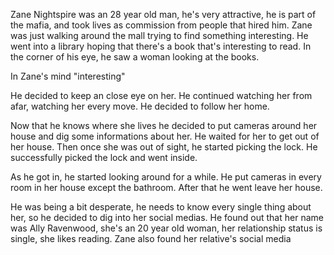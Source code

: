 Zane Nightspire was an 28 year old man, he's very attractive, he is part of the mafia, and took lives as commission from people that hired him. Zane was just walking around the mall trying to find something interesting. He went into a library hoping that there's a book that's interesting to read. In the corner of his eye, he saw a woman looking at the books.

In Zane's mind "interesting"

He decided to keep an close eye on her. He continued watching her from afar, watching her every move. He decided to follow her home.

Now that he knows where she lives he decided to put cameras around her house and dig some informations about her. He waited for her to get out of her house. Then once she was out of sight, he started picking the lock. He successfully picked the lock and went inside.

As he got in, he started looking around for a while. He put cameras in every room in her house except the bathroom. After that he went leave her house.

He was being a bit desperate, he needs to know every single thing about her, so he decided to dig into her social medias. He found out that her name was Ally Ravenwood, she's an 20 year old woman, her relationship status is single, she likes reading. Zane also found her relative's social media

